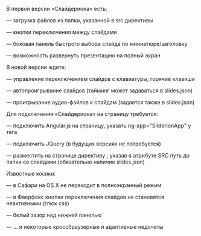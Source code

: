 В первой версии «Слайдериона» есть:

— загрузка файлов из папки, указанной в src директивы

— кнопки переключения между слайдами

— боковая панель быстрого выбора слайда по миниатюре/заголовку

— возможность развернуть презентацию на полный экран




В новой версии ждите:

— управление переключением слайдов с клавиатуры, горячие клавиши

— автопроигрывание слайдов (тайминг может задаваться в slides.json)

— проигрывание аудио-файлов к слайдам (задается также в slides.json)




Для подключения «Слайдериона» на страницу требуется:

— подключить Angular.js на страницу, указать ng-app="SilderionApp" у тега <body>

— подключить JQuery (в будущих версиях не потребуется)

— разместить на странице директиву <sliderion src="path-to/slides"></sliderion>, указав в атрибуте SRC путь до папки со слайдами (обязательно наличие slides.json)




Известные косяки:

— в Сафари на OS X не переходит в полноэкранный режим

— в Фаерфокс кнопки переключения слайдов не становятся неактивными (глюк css)

— белый зазор над нижней панелью

— ... и некоторые кроссбраузерные и адаптивные недочеты 
